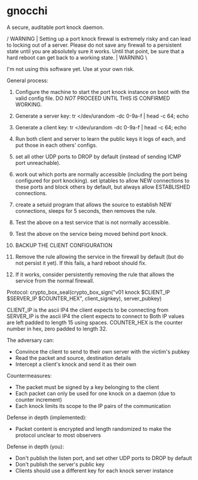 # gnocchi

A secure, auditable port knock daemon.


/ WARNING |
Setting up a port knock firewal is extremely risky and can lead to
locking out of a server. Please do not save any firewall to a
persistent state until you are absolutely sure it works. Until that
point, be sure that a hard reboot can get back to a working state.
| WARNING \


I'm not using this software yet. Use at your own risk.


General process:

1) Configure the machine to start the port knock instance on boot with
the valid config file. DO *NOT* PROCEED UNTIL THIS IS CONFIRMED
WORKING.

2) Generate a server key:  tr </dev/urandom -dc 0-9a-f | head -c 64; echo
3) Generate a client key:  tr </dev/urandom -dc 0-9a-f | head -c 64; echo

4) Run both client and server to learn the public keys it logs of
each, and put those in each others' configs.

5) set all other UDP ports to DROP by default (instead of sending ICMP
port unreachable).
6) work out which ports are normally accessible (including the port
being configured for port knocking). set iptables to allow NEW
connections to these ports and block others by default, but always
allow ESTABLISHED connections.

6) create a setuid program that allows the source to establish NEW
connections, sleeps for 5 seconds, then removes the rule.

7) Test the above on a test service that is not normally accessible.
8) Test the above on the service being moved behind port knock.

9) BACKUP THE CLIENT CONFIGURATION

10) Remove the rule allowing the service in the firewall by default
(but do not persist it yet). If this fails, a hard reboot should fix.

11) If it works, consider persistently removing the rule that allows
the service from the normal firewall.



Protocol:
crypto_box_seal(crypto_box_sign("v01 knock $CLIENT_IP $SERVER_IP $COUNTER_HEX", client_signkey), server_pubkey)

CLIENT_IP is the ascii IP4 the client expects to be connecting from
SERVER_IP is the ascii IP4 the client expects to connect to
Both IP values are left padded to length 15 using spaces.
COUNTER_HEX is the counter number in hex, zero padded to length 32.


The adversary can:
 * Convince the client to send to their own server with the victim's pubkey
 * Read the packet and source, destination details
 * Intercept a client's knock and send it as their own

Countermeasures:
 * The packet must be signed by a key belonging to the client
 * Each packet can only be used for one knock on a daemon (due to counter increment)
 * Each knock limits its scope to the IP pairs of the communication

Defense in depth (implemented):
 * Packet content is encrypted and length randomized to make the
   protocol unclear to most observers

Defense in depth (you):
 * Don't publish the listen port, and set other UDP ports to DROP by default
 * Don't publish the server's public key
 * Clients should use a different key for each knock server instance
